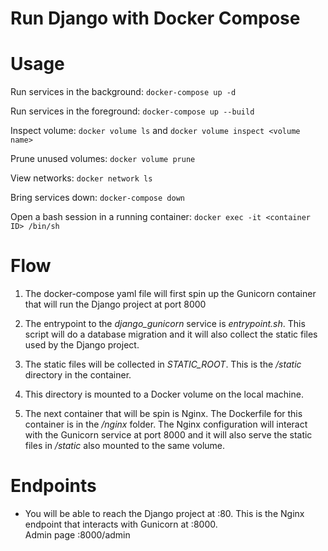 # Run Django with Docker Compose<br>
# Usage<br>

Run services in the background:
`docker-compose up -d` <br>

Run services in the foreground:
`docker-compose up --build` <br>

Inspect volume:
`docker volume ls`
and
`docker volume inspect <volume name>` <br>

Prune unused volumes:
`docker volume prune` <br>

View networks:
`docker network ls` <br>

Bring services down:
`docker-compose down` <br>

Open a bash session in a running container:
`docker exec -it <container ID> /bin/sh` <br>


# Flow <br>

1. The docker-compose yaml file will first spin up the Gunicorn container that will run the Django project at port 8000 <br>

2. The entrypoint to the *django_gunicorn* service is *entrypoint.sh*. This script will do a database migration and it will also collect the static files used by the Django project. <br>

3. The static files will be collected in *STATIC_ROOT*. This is the */static* directory in the container. <br>

4. This directory is mounted to a Docker volume on the local machine. <br>

5. The next container that will be spin is Nginx. The Dockerfile for this container is in the */nginx* folder. The Nginx configuration will interact with the Gunicorn service at port 8000 and it will also serve the static files in */static* also mounted to the same volume. <br>


# Endpoints <br>

* You will be able to reach the Django project at <pulic-ip-of-instance>:80. This is the Nginx endpoint that interacts with Gunicorn at <pulic-ip-of-instance>:8000. <br>
Admin page <pulic-ip-of-instance>:8000/admin
